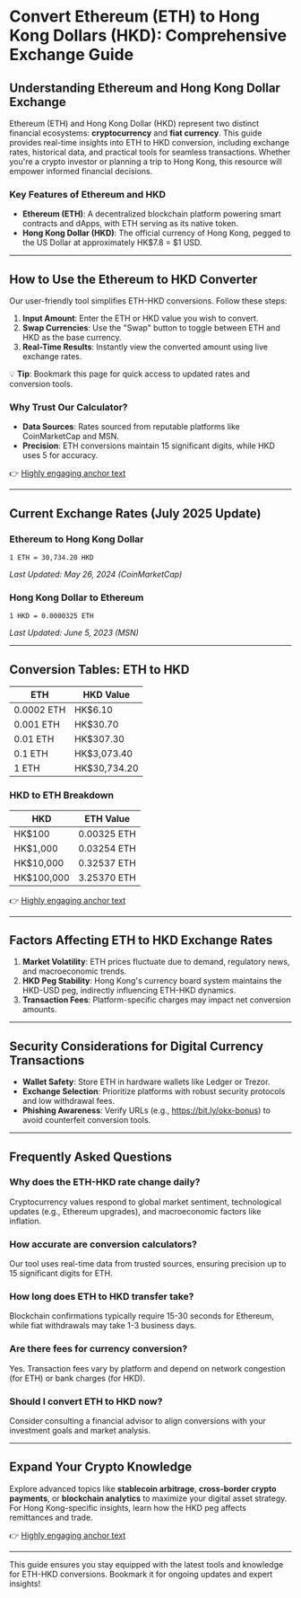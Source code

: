 # Convert Ethereum (ETH) to Hong Kong Dollars (HKD): Comprehensive Exchange Guide  

## Understanding Ethereum and Hong Kong Dollar Exchange  

Ethereum (ETH) and Hong Kong Dollar (HKD) represent two distinct financial ecosystems: **cryptocurrency** and **fiat currency**. This guide provides real-time insights into ETH to HKD conversion, including exchange rates, historical data, and practical tools for seamless transactions. Whether you're a crypto investor or planning a trip to Hong Kong, this resource will empower informed financial decisions.  

### Key Features of Ethereum and HKD  
- **Ethereum (ETH)**: A decentralized blockchain platform powering smart contracts and dApps, with ETH serving as its native token.  
- **Hong Kong Dollar (HKD)**: The official currency of Hong Kong, pegged to the US Dollar at approximately HK$7.8 = $1 USD.  

---

## How to Use the Ethereum to HKD Converter  

Our user-friendly tool simplifies ETH-HKD conversions. Follow these steps:  
1. **Input Amount**: Enter the ETH or HKD value you wish to convert.  
2. **Swap Currencies**: Use the "Swap" button to toggle between ETH and HKD as the base currency.  
3. **Real-Time Results**: Instantly view the converted amount using live exchange rates.  

💡 **Tip**: Bookmark this page for quick access to updated rates and conversion tools.  

### Why Trust Our Calculator?  
- **Data Sources**: Rates sourced from reputable platforms like CoinMarketCap and MSN.  
- **Precision**: ETH conversions maintain 15 significant digits, while HKD uses 5 for accuracy.  

👉 [Highly engaging anchor text](https://bit.ly/okx-bonus)  

---

## Current Exchange Rates (July 2025 Update)  

### Ethereum to Hong Kong Dollar  
```  
1 ETH = 30,734.20 HKD  
```  
*Last Updated: May 26, 2024 (CoinMarketCap)*  

### Hong Kong Dollar to Ethereum  
```  
1 HKD = 0.0000325 ETH  
```  
*Last Updated: June 5, 2023 (MSN)*  

---

## Conversion Tables: ETH to HKD  

| **ETH**       | **HKD Value**  |  
|---------------|----------------|  
| 0.0002 ETH    | HK$6.10        |  
| 0.001 ETH     | HK$30.70       |  
| 0.01 ETH      | HK$307.30      |  
| 0.1 ETH       | HK$3,073.40    |  
| 1 ETH         | HK$30,734.20   |  

### HKD to ETH Breakdown  

| **HKD**       | **ETH Value**  |  
|---------------|----------------|  
| HK$100        | 0.00325 ETH    |  
| HK$1,000      | 0.03254 ETH    |  
| HK$10,000     | 0.32537 ETH    |  
| HK$100,000    | 3.25370 ETH    |  

👉 [Highly engaging anchor text](https://bit.ly/okx-bonus)  

---

## Factors Affecting ETH to HKD Exchange Rates  

1. **Market Volatility**: ETH prices fluctuate due to demand, regulatory news, and macroeconomic trends.  
2. **HKD Peg Stability**: Hong Kong's currency board system maintains the HKD-USD peg, indirectly influencing ETH-HKD dynamics.  
3. **Transaction Fees**: Platform-specific charges may impact net conversion amounts.  

---

## Security Considerations for Digital Currency Transactions  

- **Wallet Safety**: Store ETH in hardware wallets like Ledger or Trezor.  
- **Exchange Selection**: Prioritize platforms with robust security protocols and low withdrawal fees.  
- **Phishing Awareness**: Verify URLs (e.g., https://bit.ly/okx-bonus) to avoid counterfeit conversion tools.  

---

## Frequently Asked Questions  

### Why does the ETH-HKD rate change daily?  
Cryptocurrency values respond to global market sentiment, technological updates (e.g., Ethereum upgrades), and macroeconomic factors like inflation.  

### How accurate are conversion calculators?  
Our tool uses real-time data from trusted sources, ensuring precision up to 15 significant digits for ETH.  

### How long does ETH to HKD transfer take?  
Blockchain confirmations typically require 15-30 seconds for Ethereum, while fiat withdrawals may take 1-3 business days.  

### Are there fees for currency conversion?  
Yes. Transaction fees vary by platform and depend on network congestion (for ETH) or bank charges (for HKD).  

### Should I convert ETH to HKD now?  
Consider consulting a financial advisor to align conversions with your investment goals and market analysis.  

---

## Expand Your Crypto Knowledge  

Explore advanced topics like **stablecoin arbitrage**, **cross-border crypto payments**, or **blockchain analytics** to maximize your digital asset strategy. For Hong Kong-specific insights, learn how the HKD peg affects remittances and trade.  

👉 [Highly engaging anchor text](https://bit.ly/okx-bonus)  

---  

This guide ensures you stay equipped with the latest tools and knowledge for ETH-HKD conversions. Bookmark it for ongoing updates and expert insights!
